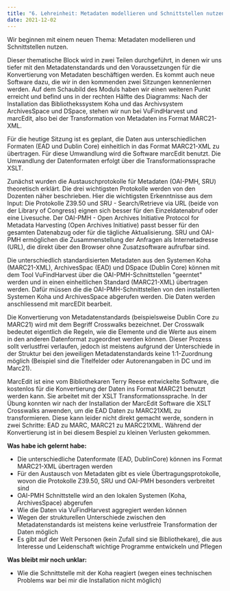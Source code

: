 ```yaml
---
title: "6. Lehreinheit: Metadaten modellieren und Schnittstellen nutzen 1/2"
date: 2021-12-02
---
```


Wir beginnen mit einem neuen Thema: Metadaten modellieren und Schnittstellen nutzen. 

Dieser thematische Block wird in zwei Teilen durchgeführt, in denen wir uns tiefer mit den Metadatenstandards und den Voraussetzungen für die Konvertierung von Metadaten beschäftigen werden. Es kommt auch neue Software dazu, die wir in den kommenden zwei Sitzungen kennenlernen werden. Auf dem Schaubild des Moduls haben wir einen weiteren Punkt erreicht und befind uns in der rechten Hälfte des Diagramms: Nach der Installation das Bibliothekssystem Koha und das Archivsystem ArchivesSpace und DSpace, stehen wir nun bei VuFindHarvest und marcEdit, also bei der Transformation von Metadaten ins Format MARC21-XML. 

Für die heutige Sitzung ist es geplant, die Daten aus unterschiedlichen Formaten (EAD und Dublin Core) einheitlich in das Format MARC21-XML zu übertragen. Für diese Umwandlung wird die Software marcEdit benutzt. Die Umwandlung der Datenformaten erfolgt über die Transformationssprache XSLT. 

Zunächst wurden die Austauschprotokolle für Metadaten (OAI-PMH, SRU) theoretisch erklärt. Die drei wichtigsten Protokolle werden von den Dozenten näher beschrieben. Hier die wichtigsten Erkenntnisse aus dem Input: Die Protokolle Z39.50 und SRU - Search/Retrieve via URL (beide von der Library of Congress) eignen sich besser für den Einzeldatenabruf oder eine Livesuche. Der OAI-PMH - Open Archives Initiative Protocol for Metadata Harvesting (Open Archives Initiative) passt besser für den gesamten Datenabzug oder für die tägliche Aktualisierung. SRU und OAI-PMH ermöglichen die Zusammenstellung der Anfragen als Internetadresse (URL), die direkt über den Browser ohne Zusatzsoftware aufrufbar sind.

Die unterschiedlich standardisierten Metadaten aus den Systemen Koha (MARC21-XML), ArchivesSpac (EAD) und DSpace (Dublin Core) können mit dem Tool VuFindHarvest über die OAI-PMH-Schnittstellen "geerntet" werden und in einen einheitlichen Standard (MARC21-XML) übertragen werden. Dafür müssen die die OAI-PMH-Schnittstellen von den installierten Systemen Koha und ArchivesSpace abgerufen werden. Die Daten werden anschliessend mit marcEDit bearbeit. 

Die Konvertierung von Metadatenstandards (beispielsweise Dublin Core zu MARC21) wird mit dem Begriff Crosswalks bezeichnet. Der Crosswalk bedeutet eigentlich die Regeln, wie die Elemente und die Werte aus einem in den anderen Datenformat zugeordnet werden können. Dieser Prozess sollt verlustfrei verlaufen, jedoch ist meistens aufgrund der Unterschiede in der Struktur bei den jeweiligen Metadatenstandards keine 1:1-Zuordnung möglich (Beispiel sind die Titelfelder oder Autorenangaben in DC und im Marc21). 

MarcEdit ist eine vom Bibliothekaren Terry Reese entwickelte Software, die kostenlos für die Konvertierung der Daten ins Format MARC21 benutzt werden kann. Sie arbeitet mit der XSLT Transformationssprache. In der Übung konnten wir nach der Installation der MarcEdit Software die XSLT Crosswalks anwenden, um die EAD Daten zu MARC21XML zu transformieren. Diese kann leider nicht direkt gemacht werde, sondern in zwei Schritte: EAD zu MARC, MARC21 zu MARC21XML. Während der Konvertierung ist in bei diesem Bespiel zu kleinen Verlusten gekommen.

**Was habe ich gelernt habe:** 
-	Die unterschiedliche Datenformate (EAD, DublinCore) können ins Format MARC21-XML übertragen werden 
-	Für den Austausch von Metadaten gibt es viele Übertragungsprotokolle, wovon die Protokolle Z39.50, SRU und OAI-PMH besonders verbreitet sind
-	OAI-PMH Schnittstelle wird an den lokalen Systemen (Koha, ArchivesSpace) abgerufen 
-	Wie die Daten via VuFindHarvest aggregiert werden können
-	Wegen der strukturellen Unterschiede zwischen den Metadatenstandards ist meistens keine verlustfreie Transformation der Daten möglich 
-	Es gibt auf der Welt Personen (kein Zufall sind sie Bibliothekare), die aus Interesse und Leidenschaft wichtige Programme entwickeln und Pflegen 

**Was bleibt mir noch unklar:** 
-	Wie die Schnittstelle mit der Koha reagiert (wegen eines technischen Problems war bei mir die Installation nicht möglich) 


